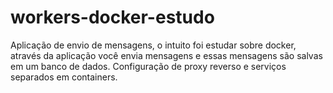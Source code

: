 # workers-docker-estudo

Aplicação de envio de mensagens, o intuito foi estudar sobre docker, através da aplicação você envia mensagens e essas mensagens são salvas em um banco de dados.
Configuração de proxy reverso e serviços separados em containers. 
